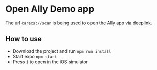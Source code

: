 # Open Ally Demo app

The url `carexs://scan` is being used to open the Ally app via deeplink.

## How to use
- Download the project and run `npm run install`
- Start expo `npm start`
- Press `i` to open in the iOS simulator
